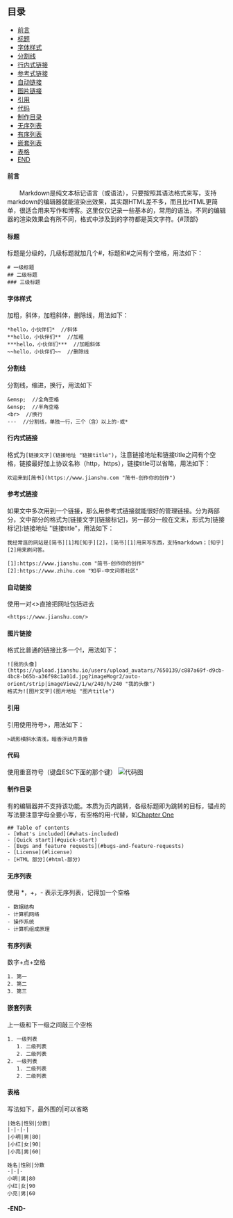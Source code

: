 ## 目录
- [前言](#前言)
- [标题](#标题)
- [字体样式](#字体样式)
- [分割线](#分割线)
- [行内式链接](#行内式链接)
- [参考式链接](#参考式链接)
- [自动链接](#自动链接)
- [图片链接](#图片链接)
- [引用](#引用)
- [代码](#代码)
- [制作目录](#制作目录)
- [无序列表](#无序列表)
- [有序列表](#有序列表)
- [嵌套列表](#嵌套列表)
- [表格](#表格)
- [END](#end)

#### 前言
&emsp;&emsp;Markdown是纯文本标记语言（或语法），只要按照其语法格式来写，支持markdown的编辑器就能渲染出效果，其实跟HTML差不多，而且比HTML更简单，很适合用来写作和博客。这里仅仅记录一些基本的，常用的语法，不同的编辑器的渲染效果会有所不同，格式中涉及到的字符都是英文字符。{#顶部}

#### 标题
标题是分级的，几级标题就加几个#，标题和#之间有个空格，用法如下：
```
# 一级标题
## 二级标题
### 三级标题
```

#### 字体样式
加粗，斜体，加粗斜体，删除线，用法如下：
```
*hello，小伙伴们*  //斜体
**hello，小伙伴们**  //加粗
***hello，小伙伴们***  //加粗斜体
~~hello，小伙伴们~~  //删除线
```

#### 分割线
分割线，缩进，换行，用法如下
```
&emsp;  //全角空格
&ensp;  //半角空格
<br>  //换行
---  //分割线，单独一行，三个（含）以上的-或*
```

#### 行内式链接
格式为`[链接文字](链接地址 "链接title")`，注意链接地址和链接title之间有个空格，链接最好加上协议名称（http，https），链接title可以省略，用法如下：
```
欢迎来到[简书](https://www.jianshu.com "简书-创作你的创作")
```

#### 参考式链接
如果文中多次用到一个链接，那么用参考式链接就能很好的管理链接。分为两部分，文中部分的格式为[链接文字][链接标记]，另一部分一般在文末，形式为[链接标记]:链接地址 "链接title"，用法如下：
```
我经常逛的网站是[简书][1]和[知乎][2]，[简书][1]用来写东西，支持markdown；[知乎][2]用来刷问答。

[1]:https://www.jianshu.com "简书-创作你的创作"
[2]:https://www.zhihu.com "知乎-中文问答社区"
```

#### 自动链接
使用一对<>直接把网址包括进去
```
<https://www.jianshu.com/>
```

#### 图片链接
格式比普通的链接比多一个!，用法如下：
```
![我的头像](https://upload.jianshu.io/users/upload_avatars/7650139/c887a69f-d9cb-4bc8-b65b-a36f98c1a01d.jpg?imageMogr2/auto-orient/strip|imageView2/1/w/240/h/240 "我的头像")
格式为![图片文字](图片地址 "图片title")
```

#### 引用
引用使用符号>，用法如下：
```
>疏影横斜水清浅，暗香浮动月黄昏
```

#### 代码
使用重音符号（键盘ESC下面的那个键）
![代码图](https://upload-images.jianshu.io/upload_images/7650139-dc2ee79215154645.png?imageMogr2/auto-orient/strip%7CimageView2/2/w/1240)


#### 制作目录
有的编辑器并不支持该功能。本质为页内跳转，各级标题即为跳转的目标，锚点的写法要注意字母全要小写，有空格的用-代替，如[Chapter One](#chapter-one)
```
## Table of contents
- [What's included](#whats-included)
- [Quick start](#quick-start)
- [Bugs and feature requests](#bugs-and-feature-requests)
- [License](#license)
- [HTML 部分](#html-部分)
```

#### 无序列表
使用 *，+，- 表示无序列表，记得加一个空格
```
- 数据结构
- 计算机网络
- 操作系统
- 计算机组成原理
```

#### 有序列表
数字+点+空格
```
1. 第一
2. 第二
3. 第三
```

#### 嵌套列表
上一级和下一级之间敲三个空格
```
1. 一级列表
   1. 二级列表
   2. 二级列表
2. 一级列表
   1. 二级列表
   2. 二级列表
```

#### 表格
写法如下，最外围的|可以省略
```
|姓名|性别|分数|
|-|-|-|
|小明|男|80|
|小红|女|90|
|小亮|男|60|
```
```
姓名|性别|分数
-|-|-
小明|男|80
小红|女|90
小亮|男|60
```

#### -END-